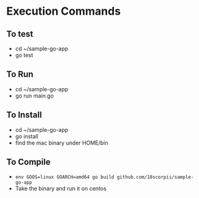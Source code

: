 # Execution Commands 

## To test

- cd ~/sample-go-app
- go test 

## To Run

- cd ~/sample-go-app
- go run main.go
 
## To Install

- cd ~/sample-go-app
- go install
- find the mac binary under HOME/bin

## To Compile

- `env GOOS=linux GOARCH=amd64 go build github.com/18scorpii/sample-go-app`
- Take the binary and run it on centos
